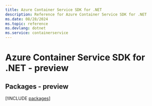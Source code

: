```yaml
---
title: Azure Container Service SDK for .NET
description: Reference for Azure Container Service SDK for .NET
ms.date: 08/28/2024
ms.topic: reference
ms.devlang: dotnet
ms.service: containerservice
---
```

# Azure Container Service SDK for .NET - preview
## Packages - preview
[!INCLUDE [packages](container-service-index.md)]
